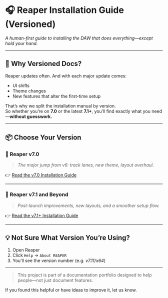 # 🎧 Reaper Installation Guide (Versioned)

*A human-first guide to installing the DAW that does everything—except hold your hand.*

---

## 🧭 Why Versioned Docs?

Reaper updates often. And with each major update comes:
- UI shifts  
- Theme changes  
- New features that alter the first-time setup

That’s why we split the installation manual by version.  
So whether you’re on **7.0** or the latest **7.1+**, you’ll find exactly what you need—**without guesswork.**

---

## 📦 Choose Your Version

### 🧰 Reaper v7.0
> *The major jump from v6: track lanes, new theme, layout overhaul.*

👉 [Read the v7.0 Installation Guide](./v7.0/index.md)

---

### 🚀 Reaper v7.1 and Beyond
> *Post-launch improvements, new layouts, and a smoother setup flow.*

👉 [Read the v7.1+ Installation Guide](./v7.1/)

---

## 💡 Not Sure What Version You’re Using?

1. Open Reaper  
2. Click `Help` → `About REAPER`  
3. You’ll see the version number (e.g. *v7.11/x64*)

---

> This project is part of a documentation portfolio designed to help people—not just document features.

If you found this helpful or have ideas to improve it, let us know.
